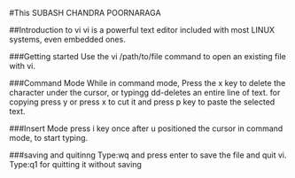 

#This SUBASH CHANDRA POORNARAGA



##Introduction to vi
vi is a powerful text editor included with most LINUX systems, even embedded ones.




###Getting started
Use the vi /path/to/file command to open an existing file with vi.

###Command Mode
While in command mode, Press the x key to delete the character under the cursor, or typingg dd-deletes an entire line of text.
for copying press y or press x to cut it and press p key to paste the selected text.


###Insert Mode
press i key once after u positioned the cursor in command mode, to start typing.


###saving and quitinng
Type:wq and press enter to save the file and quit vi.
Type:q1 for quitting it without saving 
